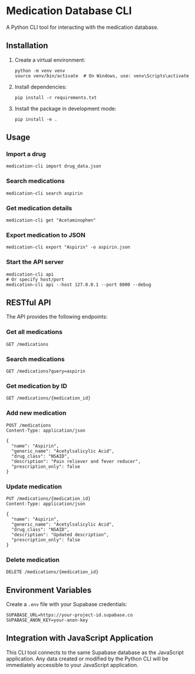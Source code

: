 
# Medication Database CLI

A Python CLI tool for interacting with the medication database.

## Installation

1. Create a virtual environment:
   ```
   python -m venv venv
   source venv/bin/activate  # On Windows, use: venv\Scripts\activate
   ```

2. Install dependencies:
   ```
   pip install -r requirements.txt
   ```

3. Install the package in development mode:
   ```
   pip install -e .
   ```

## Usage

### Import a drug
```
medication-cli import drug_data.json
```

### Search medications
```
medication-cli search aspirin
```

### Get medication details
```
medication-cli get "Acetaminophen"
```

### Export medication to JSON
```
medication-cli export "Aspirin" -o aspirin.json
```

### Start the API server
```
medication-cli api
# Or specify host/port
medication-cli api --host 127.0.0.1 --port 8000 --debug
```

## RESTful API

The API provides the following endpoints:

### Get all medications
```
GET /medications
```

### Search medications
```
GET /medications?query=aspirin
```

### Get medication by ID
```
GET /medications/{medication_id}
```

### Add new medication
```
POST /medications
Content-Type: application/json

{
  "name": "Aspirin",
  "generic_name": "Acetylsalicylic Acid",
  "drug_class": "NSAID",
  "description": "Pain reliever and fever reducer",
  "prescription_only": false
}
```

### Update medication
```
PUT /medications/{medication_id}
Content-Type: application/json

{
  "name": "Aspirin",
  "generic_name": "Acetylsalicylic Acid",
  "drug_class": "NSAID",
  "description": "Updated description",
  "prescription_only": false
}
```

### Delete medication
```
DELETE /medications/{medication_id}
```

## Environment Variables

Create a `.env` file with your Supabase credentials:
```
SUPABASE_URL=https://your-project-id.supabase.co
SUPABASE_ANON_KEY=your-anon-key
```

## Integration with JavaScript Application

This CLI tool connects to the same Supabase database as the JavaScript application.
Any data created or modified by the Python CLI will be immediately accessible to your
JavaScript application.
